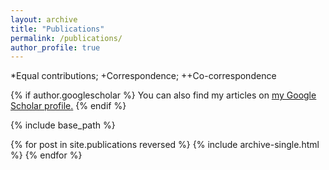 ```yaml
---
layout: archive
title: "Publications"
permalink: /publications/
author_profile: true
---
```


*Equal contributions; +Correspondence; ++Co-correspondence

{% if author.googlescholar %}
  You can also find my articles on <u><a href="{{author.googlescholar}}">my Google Scholar profile</a>.</u>
{% endif %}

{% include base_path %}

{% for post in site.publications reversed %}
  {% include archive-single.html %}
{% endfor %}

